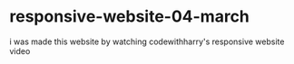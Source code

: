 # responsive-website-04-march
 i was made this website by watching codewithharry's responsive website video

